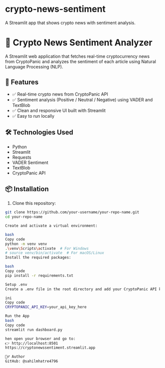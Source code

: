 # crypto-news-sentiment
A Streamlit app that shows crypto news with sentiment analysis.
# 📰 Crypto News Sentiment Analyzer

A Streamlit web application that fetches real-time cryptocurrency news from CryptoPanic and analyzes the sentiment of each article using Natural Language Processing (NLP).

## 🚀 Features

- ✅ Real-time crypto news from CryptoPanic API  
- ✅ Sentiment analysis (Positive / Neutral / Negative) using VADER and TextBlob  
- ✅ Clean and responsive UI built with Streamlit  
- ✅ Easy to run locally

## 🛠️ Technologies Used

- Python
- Streamlit
- Requests
- VADER Sentiment
- TextBlob
- CryptoPanic API

## 📦 Installation

1. Clone this repository:
```bash
git clone https://github.com/your-username/your-repo-name.git
cd your-repo-name

Create and activate a virtual environment:

bash
Copy code
python -m venv venv
.\venv\Scripts\activate  # For Windows
# source venv/bin/activate  # For macOS/Linux
Install the required packages:

bash
Copy code
pip install -r requirements.txt

Setup .env
Create a .env file in the root directory and add your CryptoPanic API key:

ini
Copy code
CRYPTOPANIC_API_KEY=your_api_key_here

Run the App
bash
Copy code
streamlit run dashboard.py

hen open your browser and go to:
👉 http://localhost:8501
https://cryptonewssentiment.streamlit.app

🙋‍♂️ Author
GitHub: @sahilmhatre4796

